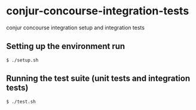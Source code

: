 # conjur-concourse-integration-tests
conjur concourse integration setup and integration tests

## Setting up the environment run
```
$ ./setup.sh
```

## Running the test suite (unit tests and integration tests)
```
$ ./test.sh
```
